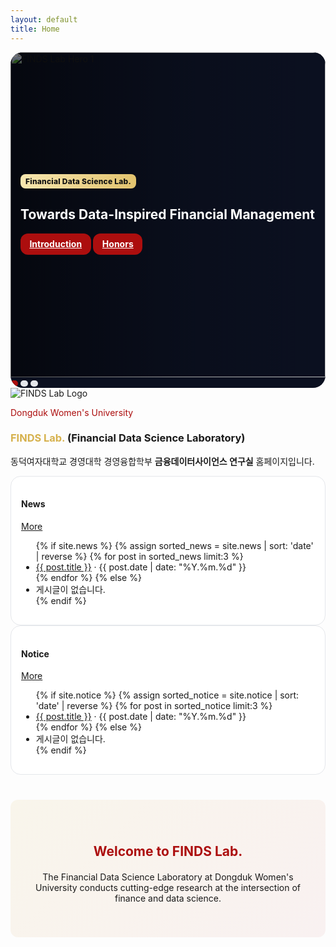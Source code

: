 ```yaml
---
layout: default
title: Home
---
```


<!-- Hero Section -->
<style>
  .carousel{position:relative;overflow:hidden;border-radius:1.25rem;background:#0b1020}
  .carousel-track{display:flex;transition:transform .6s cubic-bezier(.2,.6,.2,1)}
  .carousel-slide{min-width:100%;height:520px;position:relative;background:#0b1020}
  .carousel-slide img.bg{position:absolute;inset:0;width:100%;height:100%;object-fit:cover;display:block}
  .carousel-caption{position:absolute;inset:0;display:flex;align-items:center;background:linear-gradient(90deg,rgba(0,0,0,.55),rgba(0,0,0,.15) 55%,rgba(0,0,0,0));color:#fff;padding:0 1rem}
  .dot{width:10px;height:10px;border-radius:9999px;background:#e5e7eb;cursor:pointer;border:none}
  .dot.active{background:#ac0e0e}
  @media (max-width: 768px){ .carousel-slide{height:420px} }
  .btn-primary{display:inline-flex;align-items:center;justify-content:center;padding:.55rem .9rem;border-radius:.75rem;background:#ac0e0e;color:#fff;font-weight:700}
  .btn-primary:hover{opacity:.9}
  .tag-gold{display:inline-block;font-size:.75rem;font-weight:800;letter-spacing:.02em;color:#111;background:linear-gradient(90deg,#f8e7b0,#e2c36e);padding:.25rem .5rem;border-radius:.5rem}
  .card{background:#fff;border:1px solid #e5e7eb;border-radius:1rem;padding:1rem}
  .warm-underline{position:relative}
  .warm-underline::after{content:'';position:absolute;left:0;right:0;bottom:-2px;height:2px;background:rgb(214,177,77);opacity:.6;transform:scaleX(0);transform-origin:left;transition:transform .2s}
  .warm-underline:hover::after{transform:scaleX(1)}
</style>

<section class="max-w-7xl mx-auto px-4 mt-6">
  <div class="carousel" id="carousel">
    <div class="carousel-track" id="carouselTrack">
      <div class="carousel-slide">
        <img class="bg" src="{{ '/assets/img/hero/slide-1.jpg' | relative_url }}" alt="FINDS Lab Hero 1" loading="eager">
        <div class="carousel-caption">
          <div class="max-w-xl px-6">
            <span class="tag-gold">Financial Data Science Lab.</span>
            <h1 class="mt-3 text-[20px] md:text-[30px] lg:text-[40px] font-extrabold leading-tight">
              Towards Data-Inspired Financial Management
            </h1>
            <div class="mt-4 flex gap-3">
              <a class="btn-primary text-sm" href="{{ '/about-introduction.html' | relative_url }}">Introduction</a>
              <a class="btn-primary text-sm" href="{{ '/about-honors.html' | relative_url }}">Honors</a>
            </div>
          </div>
        </div>
      </div>
      <div class="carousel-slide">
        <img class="bg" src="{{ '/assets/img/hero/slide-2.jpg' | relative_url }}" alt="FINDS Lab Hero 2" loading="lazy">
        <div class="carousel-caption">
          <div class="max-w-xl px-6">
            <span class="tag-gold">Financial Data Science Lab.</span>
            <h2 class="mt-3 text-[20px] md:text-[30px] lg:text-[40px] font-extrabold leading-tight">
              Accomplishments
            </h2>
            <div class="mt-4 flex gap-3">
              <a class="btn-primary text-sm" href="{{ '/publications.html' | relative_url }}">Publications</a>
              <a class="btn-primary text-sm" href="{{ '/lectures.html' | relative_url }}">Lectures</a>
              <a class="btn-primary text-sm" href="{{ '/projects.html' | relative_url }}">Projects</a>
            </div>
          </div>
        </div>
      </div>
      <div class="carousel-slide">
        <img class="bg" src="{{ '/assets/img/hero/slide-3.jpg' | relative_url }}" alt="FINDS Lab Hero 3" loading="lazy">
        <div class="carousel-caption">
          <div class="max-w-xl px-6">
            <span class="tag-gold">Financial Data Science Lab.</span>
            <h2 class="mt-3 text-[20px] md:text-[30px] lg:text-[40px] font-extrabold leading-tight">
              Updates
            </h2>
            <div class="mt-4 flex gap-3">
              <a class="btn-primary text-sm" href="{{ '/archives-notice.html' | relative_url }}">Notice</a>
              <a class="btn-primary text-sm" href="{{ '/archives-news.html' | relative_url }}">News</a>
            </div>
          </div>
        </div>
      </div>
    </div>
    <div class="absolute bottom-3 left-0 right-0 flex items-center justify-center gap-2">
      <button class="dot active" data-dot="0" aria-label="slide 1"></button>
      <button class="dot" data-dot="1" aria-label="slide 2"></button>
      <button class="dot" data-dot="2" aria-label="slide 3"></button>
    </div>
  </div>
</section>

<!-- Intro -->
<section class="max-w-7xl mx-auto px-4 mt-10 grid lg:grid-cols-[auto,1fr] gap-4 items-center">
  <div>
    <img src="{{ '/assets/img/brand/logo-finds.png' | relative_url }}" alt="FINDS Lab Logo" 
         class="w-40 h-40 object-contain rounded-xl ring-1 ring-slate-200 bg-white p-3">
  </div>
  <div>
    <p class="text-2xl font-extrabold tracking-tight" style="color:#ac0e0e">Dongduk Women's University</p>
    <h3 class="text-3xl mt-1">
      <span class="font-extrabold" style="color:rgb(214,177,77)">FINDS Lab.</span>
      <span class="font-extrabold">(Fin</span><span class="font-light">ancial</span>
      <span class="font-extrabold">D</span><span class="font-light">ata</span>
      <span class="font-extrabold">S</span><span class="font-light">cience</span>
      <span class="font-extrabold"> Laboratory)</span>
    </h3>
    <p class="mt-3 text-[15px] leading-7 text-slate-700">
      동덕여자대학교 경영대학 경영융합학부 <b>금융데이터사이언스 연구실</b> 홈페이지입니다.
    </p>
  </div>
</section>

<!-- News & Notice -->
<section class="max-w-7xl mx-auto px-4 mt-12 grid grid-cols-1 md:grid-cols-2 gap-6">
  <div class="card">
    <div class="flex items-center justify-between">
      <h4 class="text-xl font-extrabold">News</h4>
      <a class="warm-underline font-bold" href="{{ '/archives-news.html' | relative_url }}">More</a>
    </div>
    <ul class="mt-4 space-y-2">
      {% if site.news %}
        {% assign sorted_news = site.news | sort: 'date' | reverse %}
        {% for post in sorted_news limit:3 %}
        <li class="text-[14px] leading-6">
          <a class="font-bold hover:underline" href="{{ post.url | relative_url }}">{{ post.title }}</a>
          <span class="ml-2 text-slate-500 text-[12px]">· {{ post.date | date: "%Y.%m.%d" }}</span>
        </li>
        {% endfor %}
      {% else %}
        <li class="text-sm text-slate-500">게시글이 없습니다.</li>
      {% endif %}
    </ul>
  </div>
  
  <div class="card">
    <div class="flex items-center justify-between">
      <h4 class="text-xl font-extrabold">Notice</h4>
      <a class="warm-underline font-bold" href="{{ '/archives-notice.html' | relative_url }}">More</a>
    </div>
    <ul class="mt-4 space-y-2">
      {% if site.notice %}
        {% assign sorted_notice = site.notice | sort: 'date' | reverse %}
        {% for post in sorted_notice limit:3 %}
        <li class="text-[14px] leading-6">
          <a class="font-bold hover:underline" href="{{ post.url | relative_url }}">{{ post.title }}</a>
          <span class="ml-2 text-slate-500 text-[12px]">· {{ post.date | date: "%Y.%m.%d" }}</span>
        </li>
        {% endfor %}
      {% else %}
        <li class="text-sm text-slate-500">게시글이 없습니다.</li>
      {% endif %}
    </ul>
  </div>
</section>

<div class="intro-section" style="padding:40px;background:linear-gradient(135deg,rgba(214,177,77,0.1),rgba(172,14,14,0.05));border-radius:12px;margin:40px auto;max-width:1200px;text-align:center;">
  <h2 style="color:#ac0e0e;margin-bottom:20px;">Welcome to FINDS Lab.</h2>
  <p>The Financial Data Science Laboratory at Dongduk Women's University conducts cutting-edge research at the intersection of finance and data science.</p>
</div>

<script>
  // Carousel
  (function(){
    const track = document.getElementById('carouselTrack');
    const dots = Array.from(document.querySelectorAll('[data-dot]'));
    if (!track || !dots.length) return;
    let idx = 0;
    const total = track.children.length;
    let timer;
    function go(i){
      idx = (i + total) % total;
      track.style.transform = `translateX(-${idx * 100}%)`;
      dots.forEach((d, j) => d.classList.toggle('active', j === idx));
    }
    function auto(){ timer = setInterval(() => go(idx + 1), 5000); }
    dots.forEach((d) => d.addEventListener('click', () => {
      clearInterval(timer); go(+d.dataset.dot); auto();
    }));
    go(0); auto();
  })();
</script>
```
